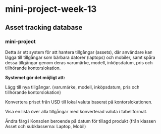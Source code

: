 # mini-project-week-13
## Asset tracking database 
### mini-project

Detta är ett system för att hantera tillgångar (assets), där användare kan lägga till tillgångar som bärbara datorer (laptops) och mobiler, samt spåra dessa tillgångar genom deras varumärke, modell, inköpsdatum, pris och tillhörande kontorslokation.

**Systemet gör det möjligt att:**

Lägg till nya tillgångar. (varumärke, modell, inköpsdatum, pris och tillhörande kontorslokation)

Konvertera priset från USD till lokal valuta baserat på kontorslokationen.

Visa en lista över alla tillgångar med konverterad valuta i tabellformat.

Ändra färg i Konsolen beroende på datum för tillagd produkt (från klassen Asset och subklasserna: Laptop, Mobil)

